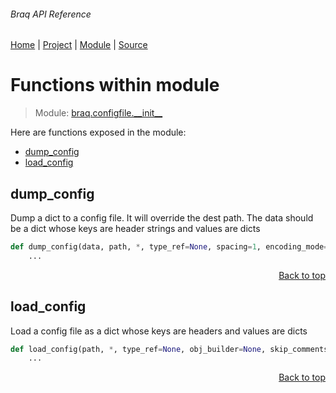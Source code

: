 ###### Braq API Reference
[Home](/docs/api/README.md) | [Project](/README.md) | [Module](/docs/api/modules/braq/configfile/__init__/README.md) | [Source](/braq/configfile/__init__.py)

# Functions within module
> Module: [braq.configfile.\_\_init\_\_](/docs/api/modules/braq/configfile/__init__/README.md)

Here are functions exposed in the module:
- [dump\_config](#dump_config)
- [load\_config](#load_config)

## dump\_config
Dump a dict to a config file. It will override the dest path.
The data should be a dict whose keys are header strings and values are dicts

```python
def dump_config(data, path, *, type_ref=None, spacing=1, encoding_mode='c', bin_to_text=False, skip_comments=False, root_dir=None, attachments_dir='attachments'):
    ...
```

<p align="right"><a href="#braq-api-reference">Back to top</a></p>

## load\_config
Load a config file as a dict whose keys are headers and values are dicts

```python
def load_config(path, *, type_ref=None, obj_builder=None, skip_comments=True, root_dir=None, attachments_dir='attachments'):
    ...
```

<p align="right"><a href="#braq-api-reference">Back to top</a></p>
